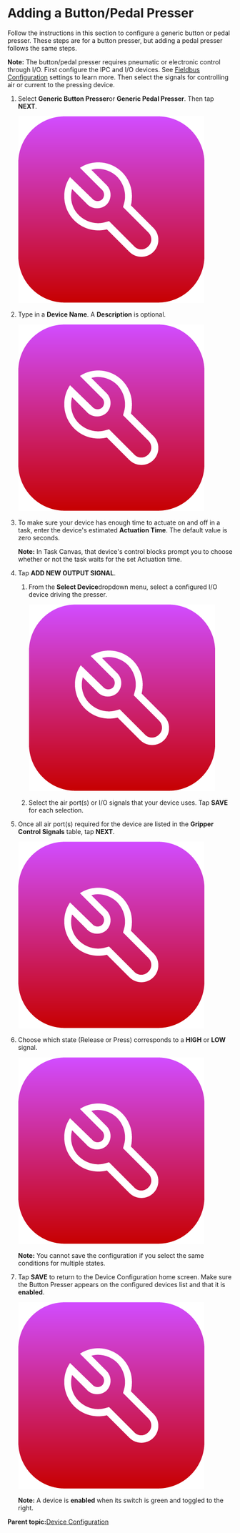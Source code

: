 # Adding a Button/Pedal Presser

Follow the instructions in this section to configure a generic button or pedal presser. These steps are for a button presser, but adding a pedal presser follows the same steps.

**Note:** The button/pedal presser requires pneumatic or electronic control through I/O. First configure the IPC and I/O devices. See [Fieldbus Configuration](../Settings/FieldbusConfiguration.md) settings to learn more. Then select the signals for controlling air or current to the pressing device.

1.  Select **Generic Button Presser**or **Generic Pedal Presser**. Then tap **NEXT**.

    ![](../Images/DeviceConfiguration/DeviceConfiguration-Icon.png)

2.  Type in a **Device Name**. A **Description** is optional.

    ![](../Images/DeviceConfiguration/DeviceConfiguration-Icon.png)

3.  To make sure your device has enough time to actuate on and off in a task, enter the device's estimated **Actuation Time**. The default value is zero seconds.

    **Note:** In Task Canvas, that device's control blocks prompt you to choose whether or not the task waits for the set Actuation time.

4.  Tap **ADD NEW OUTPUT SIGNAL**.

    1.  From the **Select Device**dropdown menu, select a configured I/O device driving the presser.

        ![](../Images/DeviceConfiguration/DeviceConfiguration-Icon.png)

    2.  Select the air port\(s\) or I/O signals that your device uses. Tap **SAVE** for each selection.

5.  Once all air port\(s\) required for the device are listed in the **Gripper Control Signals** table, tap **NEXT**.

    ![](../Images/DeviceConfiguration/DeviceConfiguration-Icon.png)

6.  Choose which state \(Release or Press\) corresponds to a **HIGH** or **LOW** signal.

    ![](../Images/DeviceConfiguration/DeviceConfiguration-Icon.png)

    **Note:** You cannot save the configuration if you select the same conditions for multiple states.

7.  Tap **SAVE** to return to the Device Configuration home screen. Make sure the Button Presser appears on the configured devices list and that it is ​**enabled**​.

    ![](../Images/DeviceConfiguration/DeviceConfiguration-Icon.png)

    **Note:** A device is **enabled** when its switch is green and toggled to the right.


**Parent topic:**[Device Configuration](../DeviceConfiguration/DeviceConfigurationOverview.md)

